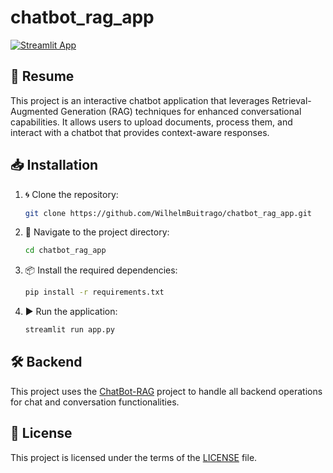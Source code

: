 # chatbot_rag_app
[![Streamlit App](https://static.streamlit.io/badges/streamlit_badge_black_white.svg)](https://chatbotragapp.streamlit.app/)
## 🚀 Resume

This project is an interactive chatbot application that leverages Retrieval-Augmented Generation (RAG) techniques for enhanced conversational capabilities. It allows users to upload documents, process them, and interact with a chatbot that provides context-aware responses.

## 📥 Installation

1. 🌀 Clone the repository:
   ```bash
   git clone https://github.com/WilhelmBuitrago/chatbot_rag_app.git
   ```
2. 📂 Navigate to the project directory:
   ```bash
   cd chatbot_rag_app
   ```
3. 📦 Install the required dependencies:
   ```bash
   pip install -r requirements.txt
   ```
4. ▶️ Run the application:
   ```bash
   streamlit run app.py
   ```

## 🛠️ Backend

This project uses the [ChatBot-RAG](https://github.com/WilhelmBuitrago/ChatBot-RAG) project to handle all backend operations for chat and conversation functionalities.

## 📜 License

This project is licensed under the terms of the [LICENSE](LICENSE) file.
